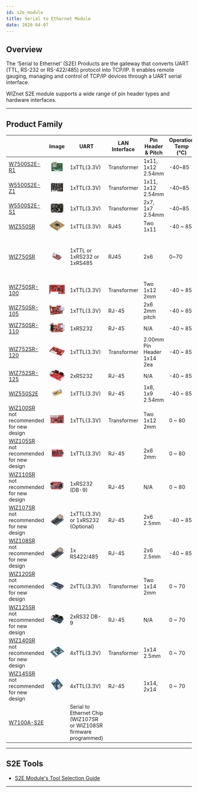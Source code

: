 ```yaml
---
id: s2e_module
title: Serial to Ethernet Module
date: 2020-04-07
---
```


## Overview

The ‘Serial to Ethernet’ (S2E) Products are the gateway that converts
UART (TTL, RS-232 or RS-422/485) protocol into TCP/IP. It enables remote
gauging, managing and control of TCP/IP devices through a UART serial
interface.

WIZnet S2E module supports a wide range of pin header types and hardware
interfaces.

-----


## Product Family

<!--
### 1-Port S2E Module Products

  - [W7500S2E-R1](W7500S2E-R1/W7500S2E-R1.md)
  - [W5500S2E-S1](W5500S2E-S1/W5500S2E-S1.md)
  - [W5500S2E-Z1](W5500S2E-Z1/W5500S2E-Z1.md)



  - [WIZ750SR](WIZ750SR/WIZ750SR.md)
  - [WIZ750SR-100](WIZ750SR-1xx-Series/WIZ750SR-100/WIZ750SR-100.md)




* [WIZ750SR-105](WIZ750SR-1xx-Series/WIZ750SR-105/WIZ750SR-105.md)
* [WIZ750SR-110](WIZ750SR-1xx-Series/WIZ750SR-110/WIZ750SR-110.md)
* [WIZ550SR](WIZ550SR/WIZ550SR.md)
* [WIZ550S2E](WIZ550S2E/WIZ550S2E.md)
* [WIZ107SR](WIZ107SR/wiz107sr.md)
* [WIZ108SR](WIZ108SR/wiz108sr.md)
* [WIZ100SR](WIZ100SR/wiz100sr.md)
* [WIZ105SR](WIZ105SR/wiz105sr.md)
* [WIZ110SR](WIZ110SR/wiz110sr.md)


### 2-Port S2E Module Products

  - [WIZ752SR-120](WIZ752SR-12x-Series/WIZ752SR-120/WIZ752SR-120.md)
  - [WIZ752SR-125](WIZ752SR-12x-Series/WIZ752SR-125/wiz752sr_125)
  - [WIZ120SR](WIZ120SR/wiz120sr.md)
  - [WIZ125SR](WIZ125SR/wiz125sr.md)

### 4-Port S2E Module Products

  - [WIZ140SR](WIZ140SR/wiz140sr.md)
  - [WIZ145SR](WIZ145SR/wiz145sr.md)

-->


|   | Image | UART | LAN Interface | Pin Header & Pitch | Operation Temp (℃) | Dimension (mm) | Evaluation Board |
| --- | ----- | ---- | ------------- | ------------------ | ------------------- | -------------- | ---------------- |
| [W7500S2E-R1](W7500S2E-R1/W7500S2E-R1.md) | ![W7500S2E-R1](/img/products/w5500s2e-z1/500k_w7500s2e_r1.jpg) | 1xTTL(3.3V) | Transformer | 1x11, 1x12 2.54mm | -40~85 | 44.45×31.75×23.00 (mm) | [Breakout board](http://wiznetshop.co.kr/product/detail.html?product_no=814&cate_no=56&display_group=1) |
| [W5500S2E-Z1](W5500S2E-Z1/W5500S2E-Z1.md) | ![W5500S2E-Z1](/img/products/w5500s2e-z1/500k_w5500s2e_z1.jpg) |  1xTTL(3.3V) | Transformer | 1x11, 1x12 2.54mm | -40~85 | 44.45×31.75×15.75 (mm) | [Breakout board](http://wiznetshop.co.kr/product/detail.html?product_no=814&cate_no=56&display_group=1) |
| [W5500S2E-S1](W5500S2E-S1/W5500S2E-S1.md) | ![W5500S2E-S1](/img/products/w5500s2e-z1/500k_w5500s2e_s1.jpg) | 1xTTL(3.3V) | Transformer | 2x7, 1x7 2.54mm | -40~85 | 34×24×12.40 (mm) | [Breakout board](http://wiznetshop.co.kr/product/detail.html?product_no=814&cate_no=56&display_group=1) |
| [WIZ550SR](WIZ550SR/WIZ550SR.md) | ![WIZ550SR](/img/products/wiz550sr/wiz550sr_ds/wiz550sr.png) | 1xTTL(3.3V) | RJ45 | Two 1x11 | -40 ~ 85 | 22x24x13 | [WIZ550SR-EVB](WIZ550SR/Datasheet-EN.md#wiz550sr-evb) |
| [WIZ750SR](WIZ750SR/WIZ750SR.md) | ![WIZ750SR](/img/products/wiz750sr/wiz750sr_rev1.0_main_1024x693.png) | 1xTTL or 1xRS232 or 1xRS485 | RJ45 | 2x6 | 0~70 | 48x30x18 | [WIZ750SR-EVB (RS422/485)](WIZ750SR/Datasheet.md#rs422--rs485-version) <br /><br /> [WIZ750SR-EVB (TTL/RS232)](WIZ750SR/Datasheet.md#ttl--rs232-version) |
| [WIZ750SR-100](WIZ750SR-1xx-Series/WIZ750SR-100/WIZ750SR-100.md) | ![WIZ750SR-100](/img/products/s2e_module/wiz750sr-1xx/wiz750sr-100.png) | 1xTTL(3.3V) | Transformer | Two 1x12 2mm | -40 ~ 85 | 50x30x12 | [WIZ750SR-100-EVB](WIZ750SR-1xx-Series/WIZ750SR-100/Datasheet.md#wiz750sr-100-evb) |
| [WIZ750SR-105](WIZ750SR-1xx-Series/WIZ750SR-105/WIZ750SR-105.md) | ![WIZ750SR-105](/img/products/wiz750sr-105/wiz750sr-105_main.png) | 1xTTL(3.3V) | RJ-45 | 2x6 2mm pitch | -40 ~ 85 | 62x40x18 | [WIZ750SR-105-EVB](WIZ750SR-1xx-Series/WIZ750SR-105/Datasheet.md#wiz105sr-evb) |
| [WIZ750SR-110](WIZ750SR-1xx-Series/WIZ750SR-110/WIZ750SR-110.md) | ![WIZ750SR-110](/img/products/wiz750sr-110/wiz750sr-110_main.png) | 1xRS232 | RJ-45 | N/A | -40 ~ 85 | 75x45x18 | N/A |
| [WIZ752SR-120](WIZ752SR-12x-Series/WIZ752SR-120/WIZ752SR-120.md) | ![WIZ752SR-120](/img/products/s2e_module/wiz752sr-120/3.png) | 1xTTL(3.3V) | Transformer | 2.00mm Pin Header 1x14 2ea | -40 ~ 85 | 50x30x9 | [WIZ120SR-EVB](WIZ120SR/wiz120sr-evb.md) |
| [WIZ752SR-125](WIZ752SR-12x-Series/WIZ752SR-125/WIZ752SR-125.md) | ![WIZ752SR-125](/img/products/s2e_module/wiz752sr-125/2.png) | 2xRS232 | RJ-45 | N/A | -40 ~ 85 | 60x89x18 | N/A |
| [WIZ550S2E](WIZ550S2E/WIZ550S2E.md) | ![](/img/products/wiz550s2e/wiz550-s2e.png) | 1xTTL(3.3V) | RJ-45 | 1x8, 1x9 2.54mm | -40 ~ 85 | 55x30x23.49 | [WIZ550S2E-EVB](WIZ550S2E/Datasheet-Eng.md#wiz550s2e-232-interface-board) |
| [WIZ100SR](WIZ100SR/wiz100sr.md)<br />not recommended for new design | ![WIZ100SR](/img/products/wiz100sr/wiz100sr_web_280.jpg) | 1xTTL(3.3V) | Transformer | Two 1x12 2mm | 0 ~ 80 | 50x30x12 | [WIZ100SR-EVB](WIZ100SR/wiz100sr-evb.md) |
| [WIZ105SR](WIZ105SR/wiz105sr.md)<br />not recommended for new design | ![WIZ105SR](/img/products/wiz105sr/wiz105sr-web-1.jpg) | 1xTTL(3.3V) | 	RJ-45 | 2x6 2mm | 0 ~ 80 | 40x62x17 | [WIZ105SR-EVB](WIZ105SR/wiz105sr-evb.md) |
| [WIZ110SR](WIZ110SR/wiz110sr.md)<br />not recommended for new design | ![WIZ110SR](/img/products/wiz110sr/wiz110sr-web-1.jpg) | 1xRS232 (DB-9) | RJ-45 | N/A | 0 ~ 80 | 75x50x17 | N/A |
| [WIZ107SR](WIZ107SR/wiz107sr.md)<br />not recommended for new design | ![WIZ107SR](/img/products/wiz107sr/WIZ108SR-1-e1429085175138.jpg) | 1xTTL(3.3V) or 1xRS232 (Optional) | RJ-45 | 2x6 2.5mm | -40 ~ 85 | 48x30x18 | [WIZ107SR-EVB](WIZ107SR/wiz107sr-evb.md) |
| [WIZ108SR](WIZ108SR/wiz108sr.md)<br />not recommended for new design | ![WIZ108SR](/img/products/wiz108sr/WIZ108SR-1-e1429085175138.jpg) | 1x RS422/485 | RJ-45 | 2x6 2.5mm | -40 ~ 85 | 48x30x18 | [WIZ108SR-EVB](WIZ108SR/wiz108sr-evb.md) |
| [WIZ120SR](WIZ120SR/wiz120sr.md)<br />not recommended for new design | ![WIZ120SR](/img/products/wiz120sr/wiz12sr-1.jpg) | 2xTTL(3.3V) | Transformer | Two 1x14 2mm | 0 ~ 70 | 50x30x9 | [WI120SR-EVB](WIZ120SR/wiz120sr-evb.md) |
| [WIZ125SR](WIZ125SR/wiz125sr.md)<br />not recommended for new design | ![WIZ125SR](/img/products/wiz125sr/125.jpg) | 2xRS32 DB-9 | RJ-45 | N/A | 0 ~ 70 | 60x89x18 | N/A |
| [WIZ140SR](WIZ140SR/wiz140sr.md)<br />not recommended for new design | ![WIZ140SR](/img/products/wiz140sr/wiz140sr-web-2.jpg) | 4xTTL(3.3V) | Transformer | 1x14 2.5mm | 0 ~ 70 | 48x36x16 | [	WIZ140SR-EVB](WIZ140SR/wiz140sr-evb.md) |
| [WIZ145SR](WIZ145SR/wiz145sr.md)<br />not recommended for new design | ![WIZ145SR](/img/products/wiz145sr/wiz145sr-2-300.jpg) | 4xTTL(3.3V) | RJ-45 | 1x14, 2x14 | 0 ~ 70 | 48x61x25 | [WIZ145SR-EVB](WIZ145SR/wiz145sr-evb.md) |
| [W7100A-S2E](./../Pre-programmed-MCU/W7500P-S2E/W7500-P-S2E-EN.md) | | Serial to Ethernet Chip (WIZ107SR or WIZ108SR firmware programmed) |

-----



## S2E Tools

  - [S2E Module's Tool Selection Guide](serial-to-ethernet-guide.md)

-----
